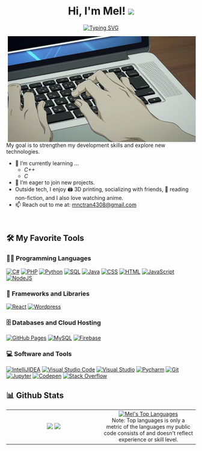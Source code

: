 <h1 align="center"> Hi, I'm Mel! <img src="https://media.giphy.com/media/hvRJCLFzcasrR4ia7z/giphy.gif" width="30"></h1>
<!--![visitors](https://visitor-badge.laobi.icu/badge?page_id=ALPHVMANE.ALPHVMANE) -->
<p align="center">
 <a href="https://git.io/typing-svg"><img src="https://readme-typing-svg.demolab.com?font=Anke+Devanagari&pause=1000&color=96b655&center=true&width=435&lines=Aspiring+Software+Developer;DS+%7C+AI+%7C+ML+Enthusiast;Always+Learning+New+Skills" alt="Typing SVG" /></a>
</p>

<img align="right" width=500px alt="Unicorn" src="animation.gif"/>

My goal is to strengthen my development skills and explore new technologies.
- 🌱 I’m currently learning ...
  - *C++*
  - *C*
- 🚀 I’m eager to join new projects.
- Outside tech, I enjoy 🖨 3D printing, socializing with friends, 📖 reading non-fiction, and I also love watching anime.
- 📫 Reach out to me at: <a href="mnctran4308@gmail.com">mnctran4308@gmail.com</a>
<br>
 
## 🛠️ My Favorite Tools

### 👨‍💻 Programming Languages

<p>
    <a href="https://github.com/search?q=user%3ADenverCoder1+is%3Arepo+language%3Acs"><img alt="C#" src="https://img.shields.io/badge/C%23-239120.svg?logo=csharp&logoColor=white"></a>
    <a href="https://github.com/search?q=user%3ADenverCoder1+is%3Arepo+language%3Aphp"><img alt="PHP" src="https://img.shields.io/badge/PHP-%23777BB4.svg?logo=php&logoColor=white"></a>
    <a href="https://github.com/search?q=user%3ADenverCoder1+is%3Arepo+language%3Apython"><img alt="Python" src="https://img.shields.io/badge/Python%20-%2314354C.svg?logo=python&logoColor=white"></a>
    <a href="https://github.com/search?q=user%3ADenverCoder1+is%3Arepo+language%3Asql"><img alt="SQL" src="https://img.shields.io/badge/SQL%20-%23025E8C.svg?logo=amazon-dynamodb&logoColor=white"></a>
    <a href="https://github.com/search?q=user%3ADenverCoder1+is%3Arepo+language%3Ajava"><img alt="Java" src="https://img.shields.io/badge/Java-%23007396.svg?logo=java&logoColor=white"></a>
    <a href="https://github.com/search?q=user%3ADenverCoder1+is%3Arepo+language%3Acss"><img alt="CSS" src="https://img.shields.io/badge/CSS%20-%231572B6.svg?logo=css3&logoColor=white"></a>
    <a href="https://github.com/search?q=user%3ADenverCoder1+is%3Arepo+language%3Ahtml"><img alt="HTML" src="https://img.shields.io/badge/HTML%20-%23E34F26.svg?logo=html5&logoColor=white"></a>
    <a href="https://github.com/search?q=user%3ADenverCoder1+is%3Arepo+language%3Ajavascript"><img alt="JavaScript" src="https://img.shields.io/badge/JavaScript%20-%23F7DF1E.svg?logo=javascript&logoColor=black"></a>
    <a href="https://github.com/search?q=user%3ADenverCoder1+is%3Arepo+language%3Ajavascript"><img alt="NodeJS" src="https://img.shields.io/badge/Node.js%20-%2343853D.svg?logo=node.js&logoColor=white"></a>
    <!--<a href="https://github.com/search?q=user%3ADenverCoder1+is%3Arepo+language%3Ac"><img alt="C" src="https://img.shields.io/badge/C%20-%232370ED.svg?logo=c&logoColor=white"></a>
    <a href="https://github.com/search?q=user%3ADenverCoder1+is%3Arepo+language%3Acpp"><img alt="C++" src="https://img.shields.io/badge/C++%20-%2300599C.svg?logo=c%2B%2B&logoColor=white"></a>-->


### 🧰 Frameworks and Libraries

<p>
    <a href="#"><img alt="React" src="https://img.shields.io/badge/React%20-%2320232a.svg?logo=react&logoColor=%2361DAFB"></a>
    <!--<a href="#"><img alt="TensorFlow" src="https://img.shields.io/badge/TensorFlow%20-%23FF6F00.svg?logo=TensorFlow&logoColor=white"></a>-->
    <a href="#"><img alt="Wordpress" src="https://img.shields.io/badge/Wordpress-21759B?logo=wordpress&logoColor=white"></a>
</p>

### 🗄️ Databases and Cloud Hosting

<p>
    <a href="#"><img alt="GitHub Pages" src="https://img.shields.io/badge/GitHub%20Pages-%23327FC7.svg?logo=github&logoColor=white"></a>
    <a href="#"><img alt="MySQL" src="https://img.shields.io/badge/MySQL-%2300f.svg?logo=mysql&logoColor=white"></a>
    <a href="#"><img alt="Firebase" src ="https://img.shields.io/badge/Firebase-%23316192.svg?logo=firebase&logoColor=white"></a>
</p>

### 💻 Software and Tools

<p>
    <a href="#"><img alt="IntelliJIDEA" src="https://img.shields.io/badge/IntelliJ%20IDEA-5063ca"></a>
    <a href="#"><img alt="Visual Studio Code" src="https://img.shields.io/badge/Visual%20Studio%20Code-0078d7.svg?logo=visual-studio-code&logoColor=white"></a>
    <a href="#"><img alt="Visual Studio" src="https://img.shields.io/badge/Visual%20Studio-402C5C"></a>
    <a href="#"><img alt="Pycharm" src="https://img.shields.io/badge/Pycharm-9AE26F"></a>
    <!--<a href="#"><img alt="Colab" src="https://img.shields.io/badge/Colab-00b56a.svg?logo=google-colab&logoColor=white"></a>-->
    <a href="#"><img alt="Git" src="https://img.shields.io/badge/Git%20-%23F05033.svg?logo=git&logoColor=white"></a>
    <a href="#"><img alt="Jupyter" src="https://img.shields.io/badge/Jupyter%20-%23F37626.svg?logo=Jupyter&logoColor=white"></a>
    <a href="#"><img alt="Codepen" src="https://img.shields.io/badge/Codepen-000000.svg?logo=codepen&logoColor=white"></a>
    <a href="#"><img alt="Stack Overflow" src="https://img.shields.io/badge/-Stack%20Overflow-FE7A16?logo=stack-overflow&logoColor=white"></a>
</p>

## 📊 Github Stats
<p align="center">
<table align="center">
<tr style="border: none;">
<td width="50%" align="center">
    <a href="https://github.com/ALPHVMANE"> <img  width="100%" src="https://github-readme-stats.vercel.app/api?username=ALPHVMANE&title_color=f8c662&hide_border=true&text_color=aba7e2&bg_color=2c263f&icon_color=a1ba70&show_icons=true"/></a>
    <a href="https://github.com/ALPHVMANE"><img  width="100%" src="https://github-readme-streak-stats.herokuapp.com/?user=ALPHVMANE&hide_border=true&background=2c263f&ring=f8c662&fire=f8c662&currStreakNum=aba7e2&sideNums=aba7e2&currStreakLabel=a1ba70&sideLabels=a1ba70&dates=aba7e2"/></a>
</td>
<td width="50%" align="center"">
   <a href="https://github.com/ALPHVMANE/github-readme-stats"><img width="70%" alt="Mel's Top Languages" src="https://github-readme-stats.vercel.app/api/top-langs/?username=ALPHVMANE&langs_count=8&layout=compact&hide_border=true&bg_color=2c263f&title_color=a1ba70&text_color=aba7e2&icon_color=a1ba70"/>
</a>
 <br>
 Note: Top languages is only a metric of the languages my public code consists of and doesn't reflect experience or skill level.
</td>
</tr>
</table>
</p>
<br>
<!--
**ALPHVMANE/ALPHVMANE** is a ✨ _special_ ✨ repository because its `README.md` (this file) appears on your GitHub profile.
